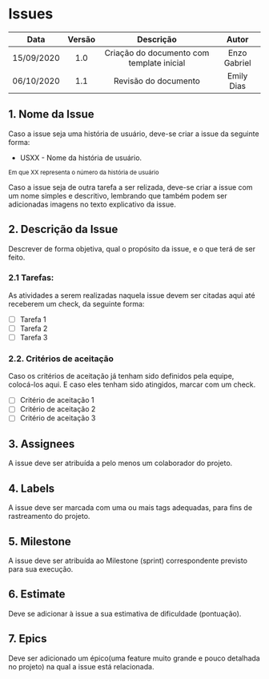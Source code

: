 # Issues

| Data       | Versão | Descrição            | Autor             |
|:----------:|:------:|:--------------------:|:-----------------:|
| 15/09/2020 | 1.0 | Criação do documento com template inicial  | Enzo Gabriel |
| 06/10/2020 | 1.1 | Revisão do documento | Emily Dias |

## 1. Nome da Issue

Caso a issue seja uma história de usuário, deve-se criar a issue da seguinte forma:
- USXX - Nome da história de usuário.

<sub> Em que XX representa o número da história de usuário</sub>

Caso a issue seja de outra tarefa a ser relizada, deve-se criar a issue com um nome simples e descritivo, lembrando que também podem ser adicionadas imagens no texto explicativo da issue.

## 2. Descrição da Issue

Descrever de forma objetiva, qual o propósito da issue, e o que terá de ser feito.

### 2.1 Tarefas:
As atividades a serem realizadas naquela issue devem ser citadas aqui até receberem um check, da seguinte forma:

- [ ] Tarefa 1
- [ ] Tarefa 2
- [ ] Tarefa 3

### 2.2. Critérios de aceitação

Caso os critérios de aceitação já tenham sido definidos pela equipe, colocá-los aqui. E caso eles tenham sido atingidos, marcar com um check.

- [ ] Critério de aceitação 1
- [ ] Critério de aceitação 2
- [ ] Critério de aceitação 3

## 3. Assignees
A issue deve ser atribuída a pelo menos um colaborador do projeto.

## 4. Labels
A issue deve ser marcada com uma ou mais tags adequadas, para fins de rastreamento do projeto.

## 5. Milestone
A issue deve ser atribuída ao Milestone (sprint) correspondente previsto para sua execução.

## 6. Estimate
Deve se adicionar à issue a sua estimativa de dificuldade (pontuação).

## 7. Epics
Deve ser adicionado um épico(uma feature muito grande e pouco detalhada no projeto) na qual a issue está relacionada.
